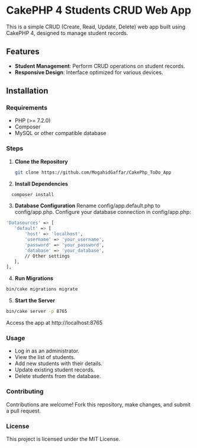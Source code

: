 # CakePHP 4 Students CRUD Web App

This is a simple CRUD (Create, Read, Update, Delete) web app built using CakePHP 4, designed to manage student records.

## Features

- **Student Management**: Perform CRUD operations on student records.
- **Responsive Design**: Interface optimized for various devices.

## Installation

### Requirements

- PHP (>= 7.2.0)
- Composer
- MySQL or other compatible database

### Steps

1. **Clone the Repository**
   ```bash
   git clone https://github.com/MogahidGaffar/CakePhp_ToDo_App
   ```

2. **Install Dependencies**
  ```bash
    composer install 
```

3. **Database Configuration**
Rename config/app.default.php to config/app.php.
Configure your database connection in config/app.php:
 ```bash
'Datasources' => [
    'default' => [
        'host' => 'localhost',
        'username' => 'your_username',
        'password' => 'your_password',
        'database' => 'your_database',
        // Other settings
    ],
],
```
4. **Run Migrations**
  ```bash
bin/cake migrations migrate
```

5. **Start the Server**
  ```bash
bin/cake server -p 8765
```

Access the app at http://localhost:8765


### Usage
- Log in as an administrator.
- View the list of students.
- Add new students with their details.
- Update existing student records.
- Delete students from the database.

### Contributing
Contributions are welcome! Fork this repository, make changes, and submit a pull request.

### License
This project is licensed under the MIT License.









